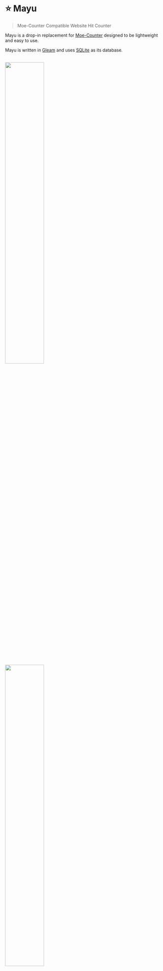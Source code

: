 # ⭐ Mayu

> Moe-Counter Compatible Website Hit Counter

Mayu is a drop-in replacement for [Moe-Counter](https://github.com/journey-ad/Moe-Counter) designed
to be lightweight and easy to use.

Mayu is written in [Gleam](https://gleam.run) and uses [SQLite](https://sqlite.org) as its database.

<br>

<img src="https://counter.due.moe/get/@demo" width="50%">

<img src="https://counter.due.moe/get/@demo?theme=urushi" width="50%">

<br>

Don't know Gleam or functional paradigms? Take a look at the [source tree](./src) and see just how
easy it is to understand! It's all contained in under 300 (294) liberally newline'd lines of code!

## Usage

Mayu currently has seven available themes selectable using the `theme` query parameter of any `get` operation.

E.g., [counter.due.moe/get/@demo?theme=urushi](https://counter.due.moe/get/@demo?theme=urushi)

- `asoul`
- `gelbooru-h` (NSFW)
- `gelbooru`
- `moebooru-h` (NSFW)
- `moebooru`
- `rule34` (NSFW)
- `urushi`.

### Local

```bash
$ git clone git@github.com:Fuwn/mayu.git
$ cd mayu
$ gleam run
$ # or
$ nix run
```

### Docker

```shell
docker run --volume 'mayu:/mayu/data/' -p '80:3000' --rm fuwn/mayu:latest
```

This Docker command uses a named volume, `mayu`, which allows the Mayu's database to persist between container restarts.

### Database

Mayu will use SQLite by default and will place the database file, `count.db`, within the `data/` directory of the project's root directory.

Mayu has the same default database layout as Moe-Counter, so if you've already used Moe-Counter previously, Mayu will work off of any previously accumulated counter data, so long as you transfer the database file over.

Mayu additionally adds two database columns: `created_at` and `updated_at`, which will not affect standard operations in any way, but will allow for additional data to be available should you perform a `record` operation.

### Routes

- `/heart-beat`: `alive`
- `/get/@name`: An `image/xml+svg` counter, defaulting to theme `asoul`, modifiable using the `theme` query parameter
- `/record/@name`: JSON object containing the database's `name`, `num`, `created_at`, and `updated_at` fields for counter `name`

## Resource Attributions

- [A-SOUL_Official](https://space.bilibili.com/703007996)
- [Moebooru](https://github.com/moebooru/moebooru)
- [Rule 34](https://rule34.xxx) (NSFW)
- [Gelbooru](https://gelbooru.com) (NSFW)
- [Urushi](https://x.com/udon0531/status/1350738347681959936)

## Licence

This project is licensed with the [GNU General Public License v3.0](LICENSE).
